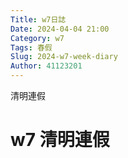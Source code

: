 ```yaml
---
Title: w7日誌
Date: 2024-04-04 21:00
Category: w7
Tags: 春假
Slug: 2024-w7-week-diary
Author: 41123201
---
```


清明連假

<!-- PELICAN_END_SUMMARY -->

# w7 清明連假

